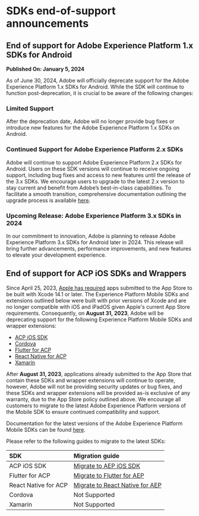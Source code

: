 # SDKs end-of-support announcements

## End of support for Adobe Experience Platform 1.x SDKs for Android

**Published On: January 5, 2024**

As of June 30, 2024, Adobe will officially deprecate support for the Adobe Experience Platform 1.x SDKs for Android. While the SDK will continue to function post-deprecation, it is crucial to be aware of the following changes:

### Limited Support

After the deprecation date, Adobe will no longer provide bug fixes or introduce new features for the Adobe Experience Platform 1.x SDKs on Android.

### Continued Support for Adobe Experience Platform 2.x SDKs

Adobe will continue to support Adobe Experience Platform 2.x SDKs for Android. Users on these SDK versions will continue to receive ongoing support, including bug fixes and access to new features until the release of the 3.x SDKs. We encourage users to upgrade to the latest 2.x version to stay current and benefit from Adobe’s best-in-class capabilities. To facilitate a smooth transition, comprehensive documentation outlining the upgrade process is available [here](https://developer.adobe.com/client-sdks/resources/migration/android/migrate-to-2x/).

### Upcoming Release: Adobe Experience Platform 3.x SDKs in 2024

In our commitment to innovation, Adobe is planning to release Adobe Experience Platform 3.x SDKs for Android later in 2024. This release will bring further advancements, performance improvements, and new features to elevate your development experience.

## End of support for ACP iOS SDKs and Wrappers

Since April 25, 2023, [Apple has required](https://developer.apple.com/news/?id=jd9wcyov) apps submitted to the App Store to be built with Xcode 14.1 or later. The Experience Platform Mobile SDKs and extensions outlined below were built with prior versions of Xcode and are no longer compatible with iOS and iPadOS given Apple's current App Store requirements. Consequently, on **August 31, 2023**, Adobe will be deprecating support for the following Experience Platform Mobile SDKs and wrapper extensions:

* [ACP iOS SDK](https://developer.adobe.com/client-sdks/previous-versions/documentation/sdk-versions/#ios)
* [Cordova](https://developer.adobe.com/client-sdks/previous-versions/documentation/sdk-versions/#cordova)
* [Flutter for ACP](https://developer.adobe.com/client-sdks/previous-versions/documentation/sdk-versions/#flutter)
* [React Native for ACP](https://developer.adobe.com/client-sdks/previous-versions/documentation/sdk-versions/#react-native)
* [Xamarin](https://developer.adobe.com/client-sdks/previous-versions/documentation/sdk-versions/#xamarin)

After **August 31, 2023**, applications already submitted to the App Store that contain these SDKs and wrapper extensions will continue to operate, however, Adobe will not be providing security updates or bug fixes, and these SDKs and wrapper extensions will be provided as-is exclusive of any warranty, due to the App Store policy outlined above. We encourage all customers to migrate to the latest Adobe Experience Platform versions of the Mobile SDK to ensure continued compatibility and support.

Documentation for the latest versions of the Adobe Experience Platform Mobile SDKs can be found [here](../home/current-sdk-versions.md).

Please refer to the following guides to migrate to the latest SDKs:

| **SDK** | **Migration guide** |
| :--- | :--- |
| ACP iOS SDK | [Migrate to AEP iOS SDK](../resources/migration/ios/migrate-to-3x.md) |
| Flutter for ACP | [Migrate to Flutter for AEP](https://github.com/adobe/aepsdk_flutter/blob/main/docs/migration.md) |
| React Native for ACP | [Migrate to React Native for AEP](https://github.com/adobe/aepsdk-react-native/blob/main/docs/migration.md) |
| Cordova | Not Supported |
| Xamarin | Not Supported |
